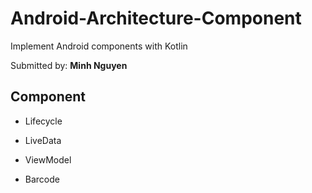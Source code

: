 # Android-Architecture-Component
Implement Android components with Kotlin

Submitted by: **Minh Nguyen**

## Component
- Lifecycle

- LiveData

- ViewModel

- Barcode
